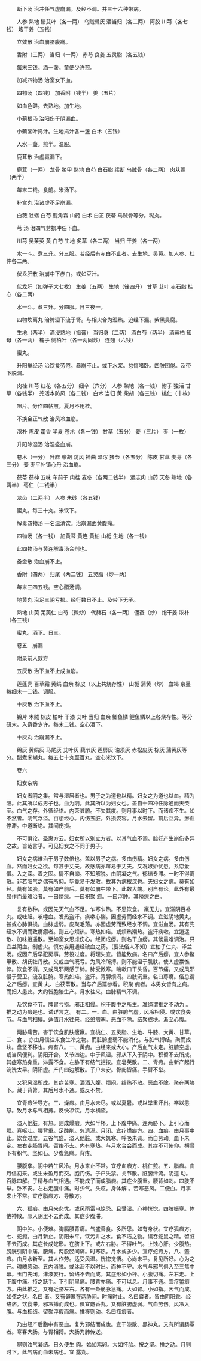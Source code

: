 <!-- { "loadSidebar": true } -->
　　断下汤 治冲任气虚崩漏。及经不调。并三十六种带病。

　　人参 熟地 醋艾叶（各一两） 乌贼骨灰 酒当归（各二两） 阿胶 川芎（各七钱） 炮干姜（五钱）

　　立效散 治血崩脐腹痛。

　　香附（三两） 当归（一两） 赤芍 良姜 五灵脂（各五钱）

　　每末三钱。酒一盏。童便少许煎。

　　加减四物汤 治室女下血。

　　四物汤（四钱） 加香附（钱半） 姜（五片）

　　如血色鲜。去熟地。加生地。

　　小蓟根汤 治阳伤于阴漏血。

　　小蓟茎叶捣汁。生地捣汁各一盏 白术（五钱）

　　入水一盏。煎半。温服。

　　鹿茸散 治虚羸漏下。

　　鹿茸（一两） 龙骨 鳖甲 熟地 白芍 白石脂 续断 乌贼骨（各二两） 肉苁蓉（两半）

　　每末二钱。食前。米汤下。

　　补宫丸 治诸虚不足崩漏。

　　白薇 牡蛎 白芍 鹿角霜 山药 白术 白芷 茯苓 乌贼骨等分。糊丸。

　　芎 汤 治四气劳损冲任下血。

　　川芎 吴茱萸 黄 白芍 生地 炙草（各二两） 当归 干姜（各一两）

　　水一斗。煮三升。分三服。若经后有赤白不止者。去生地、吴萸。加人参、杜仲各二两。

　　伏龙肝散 治崩中下赤白。或如豆汁。

　　伏龙肝（如弹子大七枚） 生姜（五两） 生地（锉四升） 甘草 艾叶 赤石脂 桂心（各二两）

　　水一斗。煮三升。分四服。日三夜一。

　　四物坎离丸 治脾湿下流于肾。与相火合为湿热。迫经下漏。紫黑臭腐。

　　生地（两半） 酒浸熟地（捣膏） 当归身（二两） 酒白芍（两半） 酒黄柏 知母（各一两） 槐子 侧柏叶（各一两同炒） 连翘（六钱）

　　蜜丸。

　　升阳举经汤 治饮食劳倦。暴崩不止。或下水浆。怠惰嗜卧。四肢困倦。及带下脱漏。

　　肉桂 川芎 红花（各五分） 细辛（六分） 人参 熟地（各一钱） 附子 独活 甘草（各钱半） 羌活本防风（各二钱） 白术 当归 黄 柴胡（各三钱） 桃仁（十枚）

　　咀片。分作四帖煎。夏月不用桂。

　　不换金正气散 治风冷血崩。

　　浓朴 陈皮 藿香 半夏 苍术（各一钱） 甘草（五分） 姜（三片） 枣（一枚）

　　升阳除湿汤 治湿盛血崩。

　　苍术（一分） 升麻 柴胡 防风 神曲 泽泻 猪苓（各五分） 陈皮 甘草 麦芽（各三分） 姜 枣平补镇心丹 治血崩。

　　茯苓 茯神 五味 车前子 肉桂 麦冬（各两二钱半） 远志肉 山药 天冬 熟地（各两半） 枣仁（二钱半）

　　龙齿（二两半） 人参 朱砂（各五钱）

　　蜜丸。每三十丸。米饮下。

　　解毒四物汤 一名温清饮。治崩漏面黄腹痛。

　　四物汤（各一钱） 加黄芩 黄连 黄柏 山栀 生地（各一钱）

　　此四物汤与黄连解毒汤合剂也。

　　备金散 治血崩不止。

　　香附（四两） 归尾（两二钱） 五灵脂（炒一两）

　　每末三四五钱。空心醋汤调。

　　地黄丸 治足三阴亏损。经行数日不止。及带下无子。

　　熟地 山萸 芜荑仁 白芍（微炒） 代赭石（各一两） 僵蚕（炒） 炮干姜 浓朴（各三钱）

　　蜜丸。酒下。日三。

　　卷五　崩漏

　　附录前人效方

　　五灰散 治下血不止成血崩。

　　莲蓬壳 百草霜 黄绢 血余 棕皮（以上共烧存性） 山栀 蒲黄（炒） 血竭 京墨每细末一二钱。调服。

　　十灰散 治下血不止。

　　锦片 木贼 棕皮 柏叶 干漆 艾叶 当归 血余 鲫鱼鳞 鲤鱼鳞以上各烧存性。等分研末。入麝香少许。每末二钱。空心酒下。

　　十灰丸 治崩漏不止。

　　绵灰 黄绢灰 马尾灰 艾叶灰 藕节灰 莲房灰 油须灰 赤松皮灰 棕灰 蒲黄灰等分。醋煮米糊丸。每五七十丸至百丸。空心米饮下。

　　卷六

　　妇女杂病

　　妇女者阴之集。常与湿居者也。男子之为道也以精。妇女之为道也以血。精为阳。此其所以成男子也。血为阴。此其所以为妇女也。盖自十四冲任脉通而天癸至。血气之存。外循经络。内荣脏腑。不失其度。则月事以时下。而诸疾不生。如不然者。阴气浮溢。百想经心。内伤五脏。外损姿容。月水去留。前后互异。瘀血停滞。中道断绝。其间伤损。

　　不可俱论。圣惠方云。妇女所以别立方者。以其气血不调。胎妊产生崩伤多异之故。旨哉言乎。可见妇女之不同于男子。

　　妇女之病难治于男子数倍也。盖以男子之病。多由伤精。妇女之病。多由伤血。然而妇女之欲。每甚于丈夫。故感病亦每易于丈夫。又况嫉妒忧患。系恋爱憎。入之深。着之固。情不自抑。不知解脱。由阴凝之气。郁结专滞。一时不得离散。非若阳气之偶有所抑。毕竟易于发散。故其为病根深也。夫妇女之病。莫有如经。莫有如胎。莫有如产前后。莫有如崩中带下。此数大端。别自有论。此外有最易作而最难治者。一曰痨瘵。一曰积聚 瘕。一曰浮肿。其痨瘵之由。

　　复有数种。或因先天气血不足。乍寒乍热。不思饮食。 羸无力。宜滋阴百补丸。或吐衄。咳唾血。发热盗汗。痰嗽心惴。因虚劳而经水不调。宜滋阴地黄丸。甚或心肺俱损。血脉虚弱。皮聚毛落。亦因虚劳而致经水不调。宜滋血汤。其有先经水不调而致痨瘵者。则五心烦热。寒热如疟。或烦热潮热。盗汗痰嗽。宜逍遥散、加味逍遥散。至如室女思虑伤心。经闭成痨。则名干血痨。其候最难调治。只宜益阴血。制虚火。慎勿妄用通经破血之药。（要法俗人不知）宜柏子仁丸、泽兰汤。或因产后早犯房事。劳役过度。将理失宜。皆能致病。名曰产后痨。宜人参鳖甲散、胡氏牡丹散。又或血气既亏。为风冷所搏。则不能温于肌肤。使人虚羸憔悴。饮食不消。又或风邪两感于肺。肺受微寒。喘嗽口干头昏。百节痛。又或风邪侵于营卫。流及脏腑。寒热如疟。盗汗。背膊烦闷。四肢沉重。名曰蓐痨。俗总谓之产后痨。宜黄 丸、白茯苓散。当与产后篇参看。积聚 瘕者。本男女皆有之病。而妇人患此。大约皆胞胎生产。月水往来。血脉精气不调。

　　及饮食不节。脾胃亏损。邪正相侵。积于腹中之所生。准绳谓推之不动为 。推之动为瘕是也。试详言之。 有二。一、血。由脏腑气虚。风冷相侵。或饮食失节。与血气相搏。适值月水往来。经络痞塞。恶血不除。结聚成块。渐至心腹。

　　两胁痛苦。害于饮食肌肤瘦羸。宜桃仁、五灵脂、生地、牛膝、大黄、甘草。二、食 。亦由月信往来食生冷之物。而脏腑虚弱不能消化。与脏气搏结。聚而成块。盘坚不移也。瘕有八。一、黄瘕。由经来或大小。产后血气未定。脏腑空虚。或当风便利。阴阳开合。关节四边。中于风湿。邪从下入于阴中。积留不去所成。其症寒热身重。淋露不食。左胁下有结气拒按。宜皂荚散。二、青瘕。由新产起行浣洗太早。阴阳虚。产门四边解散。子户未安。骨肉皆痛。手臂不举。

　　又犯风湿所成。其症苦寒。洒洒入腹。烦闷。结热不散。恶血不除。聚在两胁下。藏于背膂。其后月水不通。或反不禁。

　　宜青瘕坐导方。三、燥瘕。由月水未尽。或以夏暑。或以举重汗出。卒以恚怒。致月水与气相搏。反快凉饮。月水横流。

　　溢入他脏。有热。则成燥瘕。大如半杯。上下腹中痛。连两胁下。上引心而烦。喜呕吐。腰背重。足酸削。忽遗溺。月闭。宜疗燥瘕方。四、血瘕。由月事中止。饮食过度。五谷气盛。溢入他脏。或大饥寒。呼吸未调。而自劳动。血下未定。左右走肠胃间。留络不去。内有寒热。与月水合会而成。其症不可俯仰。横骨下有积气。坚如石。少腹急痛。背疼。

　　腰腹挛。阴中若生风冷。月水来止不常。宜疗血瘕方、桃仁煎。五、脂瘕。由月信初来。或生未盈月而交。胞门伤。子户失禁。关节散。脏腑津流。阴道 动。百脉四解。子精与血气相遇。不能成子而成脂瘕。其症少腹重。腰背如刺。四肢不举。卧不安。左右走腹中痛。时少气。头眩。身体解 。苦寒恶风。二便血。月事来止不常。宜疗脂瘕方、导散方。

　　六、狐瘕。由月来悲忧。或风雨雷电惊恐。且受湿。心神恍惚。四肢振寒。体倦神散。邪入阴里不去而成。其症少腹滞。

　　阴中肿。小便难。胸膈腰背痛。气盛善食。多所思。如有身状。宜疗狐瘕方。七、蛇瘕。由月新止。阴阳未平。饮污井之水。食不洁之物。误吞蛇鼠之精。留脏不去而成。其症长成蛇形。在脐上下。或左右胁。不得吐气。上蚀心肝。少腹热。膀胱引阴中痛。腰痛。两股胫间痛。时寒热。月水或多少。宜疗蛇瘕方。八、鳖瘕。由月水新至。其人作劳。适受风湿。恍惚觉悟。心尚未平。复见所好。心为之开。魂魄感动。五内消脱。或沐浴不以时出。而神不守。水气与邪气俱入至三焦中幕。玉门先闭。津液妄行。留络不去而成。其症形如小枰。小腹切痛。左右走。上下腹中痛。持之跃手。下引阴里痛。腰背亦痛。不可以息。月事不通。宜疗鳖瘕方。由此推之。又有近脐左右。各有一条筋脉急痛。大如臂。小如指。因气而成。如弦之状。名曰 者。又有僻匿在两胁间。时痛时止。名曰癖者。皆由阴阳乖。经络痞。饮食滞。邪冷搏而成也。俱宜麝香丸。又有脏腑虚弱。气血劳伤。风冷入腹。与血相结。留聚浮假而痛。推移则动。名曰疝瘕者。

　　乃由经产后胞中有恶血。复为邪结而成也。宜干漆散、黑神丸。又有所谓肠覃者。寒客大肠。与胃相搏。大肠为肺传送。

　　寒则浊气凝结。日久便生 肉。始如鸡卵。大如怀胎。按之坚。推之动。月则时下。此气病而血未病也。宜 露丸。

